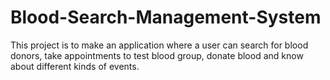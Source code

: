 # Blood-Search-Management-System
This project is to make an application where a user  can search for blood donors, take appointments to test blood  group, donate blood and know about different kinds of events.
